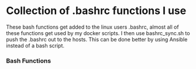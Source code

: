 # Collection of .bashrc functions I use #

These bash functions get added to the linux users .bashrc, almost all of these functions get used by my docker scripts. I then use bashrc_sync.sh to push the .bashrc out to the hosts. This can be done better by using Ansible instead of a bash script.

### Bash Functions ###


